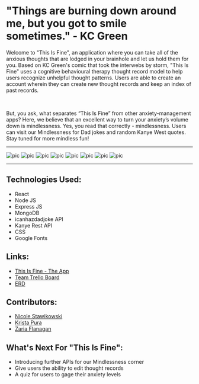 # "Things are burning down around me, but you got to smile sometimes." - KC Green

Welcome to "This Is Fine", an application where you can take all of the anxious thoughts that are lodged in your brainhole and let us hold them for you. Based on KC Green's comic that took the interwebs by storm, "This Is Fine" uses a cognitive behavioural therapy thought record model to help users recognize unhelpful thought patterns. Users are able to create an account wherein they can create new thought records and keep an index of past records.

<br/>

But, you ask, what separates “This Is Fine” from other anxiety-management apps? Here, we believe that an excellent way to turn your anxiety’s volume down is mindlessness. Yes, you read that correctly - mindlessness. Users can visit our Mindlessness for Dad jokes and random Kanye West quotes. Stay tuned for more mindless fun!

---

![pic](https://i.ibb.co/q1CkwxG/login.png)
![pic](https://i.ibb.co/QDDSF5R/about.png)
![pic](https://i.ibb.co/d6yCZYN/mythoughts.png)
![pic](https://i.ibb.co/jfVgjpG/newthought.png)
![pic](https://i.ibb.co/q02Bgry/detail1.png)
![pic](https://i.ibb.co/XYbzQMy/detail2.png)
![pic](https://i.ibb.co/RySb4SG/detail3.png)
![pic](https://i.ibb.co/tcbGB81/mindlessness.png)

---

## Technologies Used:
* React
* Node JS
* Express JS
* MongoDB
* icanhazdadjoke API
* Kanye Rest API
* CSS
* Google Fonts

## Links:
* [This Is Fine - The App](https://this-is-fine.herokuapp.com)
* [Team Trello Board](https://trello.com/b/9HqMcfM0/project-4-this-is-fine)
* [ERD](https://lucid.app/lucidchart/invitations/accept/inv_50aaeb02-e66f-4f3a-aab9-438cbba66cf8)

## Contributors:
* [Nicole Stawikowski](https://github.com/nicole-code)
* [Krista Pura](https://github.com/k-pura)
* [Zaria Flanagan](https://github.com/zarialea)

## What's Next For "This Is Fine":
* Introducing further APIs for our Mindlessness corner
* Give users the ability to edit thought records
* A quiz for users to gage their anxiety levels 


